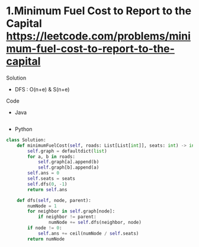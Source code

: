 # 1.Minimum Fuel Cost to Report to the Capital https://leetcode.com/problems/minimum-fuel-cost-to-report-to-the-capital

Solution

- DFS : O(n+e) & S(n+e)

Code

- Java

```java

```

- Python

```python
class Solution:
    def minimumFuelCost(self, roads: List[List[int]], seats: int) -> int:
        self.graph = defaultdict(list)
        for a, b in roads:
            self.graph[a].append(b)
            self.graph[b].append(a)
        self.ans = 0
        self.seats = seats
        self.dfs(0, -1)
        return self.ans

    def dfs(self, node, parent):
        numNode = 1
        for neighbor in self.graph[node]:
            if neighbor != parent:
                numNode += self.dfs(neighbor, node)
        if node != 0:
            self.ans += ceil(numNode / self.seats)
        return numNode
```